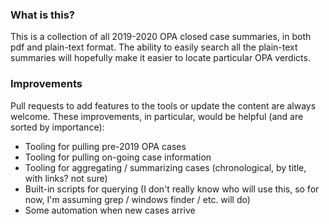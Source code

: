 ### What is this?
This is a collection of all 2019-2020 OPA closed case summaries, in both pdf and plain-text format. The ability to easily search all the plain-text summaries will hopefully make it easier to locate particular OPA verdicts.

### Improvements
Pull requests to add features to the tools or update the content are always welcome. These improvements, in particular, would be helpful (and are sorted by importance):
- Tooling for pulling pre-2019 OPA cases
- Tooling for pulling on-going case information
- Tooling for aggregating / summarizing cases (chronological, by title, with links? not sure)
- Built-in scripts for querying (I don't really know who will use this, so for now, I'm assuming grep / windows finder / etc. will do)
- Some automation when new cases arrive
